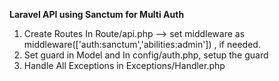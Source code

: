 **Laravel API using Sanctum for Multi Auth**

1) Create Routes In Route/api.php --> set middleware as middleware(['auth:sanctum','abilities:admin']) , if needed.
2) Set guard in Model and In config/auth.php, setup the guard
3) Handle All Exceptions in Exceptions/Handler.php
